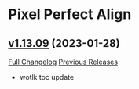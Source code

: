 # Pixel Perfect Align

## [v1.13.09](https://github.com/mooreatv/PixelPerfectAlign/tree/v1.13.09) (2023-01-28)
[Full Changelog](https://github.com/mooreatv/PixelPerfectAlign/compare/v1.13.08...v1.13.09) [Previous Releases](https://github.com/mooreatv/PixelPerfectAlign/releases)

- wotlk toc update  
